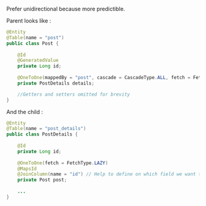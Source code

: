 Prefer unidirectional because more predictible.

Parent looks like :

```java
@Entity
@Table(name = "post")
public class Post {
 
    @Id
    @GeneratedValue
    private Long id;
 
    @OneToOne(mappedBy = "post", cascade = CascadeType.ALL, fetch = FetchType.LAZY)
    private PostDetails details;

    //Getters and setters omitted for brevity
}
```

And the child :
```java
@Entity
@Table(name = "post_details")
public class PostDetails {
 
    @Id
    private Long id;
 
    @OneToOne(fetch = FetchType.LAZY)
    @MapsId
    @JoinColumn(name = "id") // Help to define on which field we want to map our foreign key (depend of the name of the postdetail id. Othewise will be post_id)
    private Post post;
 
    ...
}
```